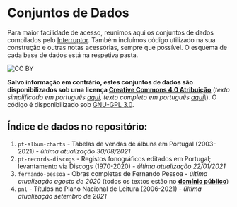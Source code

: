 # Conjuntos de Dados

Para maior facilidade de acesso, reunimos aqui os conjuntos de dados compilados pelo [Interruptor](https://interruptor.pt/). Também incluímos código utilizado na sua construção e outras notas acessórias, sempre que possível. O esquema de cada base de dados está na respetiva pasta.

![CC BY](https://i.creativecommons.org/l/by/4.0/88x31.png)

**Salvo informação em contrário, estes conjuntos de dados são disponibilizados sob uma licença [Creative Commons 4.0 Atribuição](LICENSE.txt)** (_texto simplificado em português [aqui](https://creativecommons.org/licenses/by/4.0/deed.pt), texto completo em português [aqui](https://creativecommons.org/licenses/by/4.0/legalcode.pt_)\_). O código é disponibilizado sob [GNU-GPL 3.0](http://licencas.softwarelivre.org/gpl-3.0.pt-br.html).

## Índice de dados no repositório:

1. `pt-album-charts` - Tabelas de vendas de álbuns em Portugal (2003-2021) - _última atualização 30/08/2021_
2. `pt-records-discogs` - Registos fonográficos editados em Portugal; levantamento via Discogs (1970-2020) - _última atualização 22/01/2021_
3. `fernando-pessoa` - Obras completas de Fernando Pessoa - _última atualização agosto de 2020_ (todos os textos estão no **[domínio público](https://creativecommons.org/publicdomain/mark/1.0/deed.pt)**)
4. `pnl` - Títulos no Plano Nacional de Leitura (2006-2021) - _última atualização setembro de 2021_
